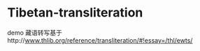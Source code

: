 # Tibetan-transliteration
demo
藏语转写基于http://www.thlib.org/reference/transliteration/#!essay=/thl/ewts/
